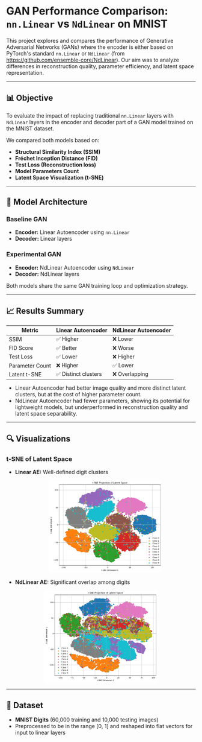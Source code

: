 # GAN Performance Comparison: `nn.Linear` vs `NdLinear` on MNIST

This project explores and compares the performance of Generative Adversarial Networks (GANs) where the encoder is either based on PyTorch's standard `nn.Linear` or `NdLinear` (from https://github.com/ensemble-core/NdLinear). Our aim was to analyze differences in reconstruction quality, parameter efficiency, and latent space representation.

---

## 📊 Objective

To evaluate the impact of replacing traditional `nn.Linear` layers with `NdLinear` layers in the encoder and decoder part of a GAN model trained on the MNIST dataset.

We compared both models based on:

- **Structural Similarity Index (SSIM)**
- **Fréchet Inception Distance (FID)**
- **Test Loss (Reconstruction loss)**
- **Model Parameters Count**
- **Latent Space Visualization (t-SNE)**

---

## 🧠 Model Architecture

### Baseline GAN
- **Encoder:** Linear Autoencoder using `nn.Linear`
- **Decoder:** Linear layers

### Experimental GAN
- **Encoder:** NdLinear Autoencoder using `NdLinear`
- **Decoder:** NdLinear layers 

Both models share the same GAN training loop and optimization strategy.

---

## 📈 Results Summary

| Metric              | Linear Autoencoder | NdLinear Autoencoder |
|---------------------|--------------------|-----------------------|
| SSIM                | ✅ Higher           | ❌ Lower              |
| FID Score           | ✅ Better           | ❌ Worse              |
| Test Loss           | ✅ Lower            | ❌ Higher             |
| Parameter Count     | ❌ Higher           | ✅ Lower              |
| Latent t-SNE        | ✅ Distinct clusters| ❌ Overlapping        |

- Linear Autoencoder had better image quality and more distinct latent clusters, but at the cost of higher parameter count.
- NdLinear Autoencoder had fewer parameters, showing its potential for lightweight models, but underperformed in reconstruction quality and latent space separability.

---

## 🔍 Visualizations

### t-SNE of Latent Space
- **Linear AE:** Well-defined digit clusters


  <p align="center">
  <img src="linear_latent_space.png" width="300"/>
</p>

- **NdLinear AE:** Significant overlap among digits


<p align="center">
  <img src="ndlinear_latent_space.png" width="300"/>
</p>



---

## 🧪 Dataset

- **MNIST Digits** (60,000 training and 10,000 testing images)
- Preprocessed to be in the range [0, 1] and reshaped into flat vectors for input to linear layers

